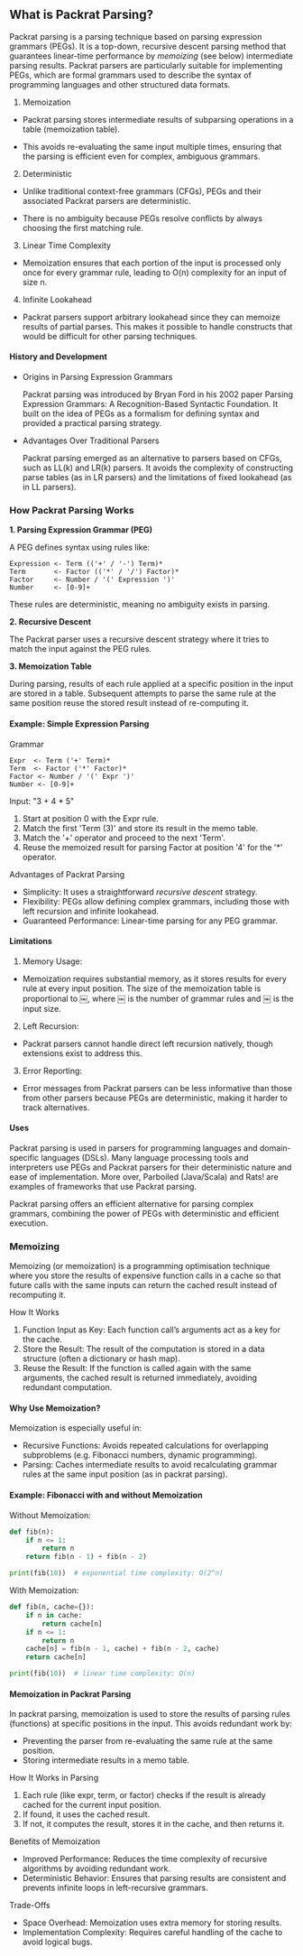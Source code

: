 
## What is Packrat Parsing?

Packrat parsing is a parsing technique based on parsing expression grammars (PEGs).
It is a top-down, recursive descent parsing method that guarantees linear-time performance
by *memoizing* (see below) intermediate parsing results. Packrat parsers are particularly suitable
for implementing PEGs, which are formal grammars used to describe the syntax of programming
languages and other structured data formats.

1. Memoization

- Packrat parsing stores intermediate results of subparsing operations in a table (memoization table).

- This avoids re-evaluating the same input multiple times, ensuring that the parsing is efficient
  even for complex, ambiguous grammars.


2. Deterministic

- Unlike traditional context-free grammars (CFGs), PEGs and their associated Packrat parsers are
  deterministic.

- There is no ambiguity because PEGs resolve conflicts by always choosing the first matching rule.


3. Linear Time Complexity

- Memoization ensures that each portion of the input is processed only once for every grammar rule,
  leading to O(n) complexity for an input of size n.


4. Infinite Lookahead

- Packrat parsers support arbitrary lookahead since they can memoize results of partial parses.
  This makes it possible to handle constructs that would be difficult for other parsing techniques.

#### History and Development

- Origins in Parsing Expression Grammars

  Packrat parsing was introduced by Bryan Ford in his 2002 paper Parsing Expression Grammars:
  A Recognition-Based Syntactic Foundation. It built on the idea of PEGs as a formalism for
  defining syntax and provided a practical parsing strategy.

- Advantages Over Traditional Parsers

  Packrat parsing emerged as an alternative to parsers based on CFGs, such as LL(k) and LR(k)
  parsers. It avoids the complexity of constructing parse tables (as in LR parsers) and the
  limitations of fixed lookahead (as in LL parsers).


### How Packrat Parsing Works

__1. Parsing Expression Grammar (PEG)__

A PEG defines syntax using rules like:

```peg
Expression <- Term (('+' / '-') Term)*
Term       <- Factor (('*' / '/') Factor)*
Factor     <- Number / '(' Expression ')'
Number     <- [0-9]+
```

These rules are deterministic, meaning no ambiguity exists in parsing.


__2. Recursive Descent__

The Packrat parser uses a recursive descent strategy where it tries to match the input against the PEG rules.


__3. Memoization Table__

During parsing, results of each rule applied at a specific position in the input are stored in a table.
Subsequent attempts to parse the same rule at the same position reuse the stored result instead of re-computing it.


#### Example: Simple Expression Parsing

Grammar
```peg
Expr  <- Term ('+' Term)*
Term  <- Factor ('*' Factor)*
Factor <- Number / '(' Expr ')'
Number <- [0-9]+
```

Input: "3 + 4 * 5"
1. Start at position 0 with the Expr rule.
2. Match the first 'Term (3)' and store its result in the memo table.
3. Match the '+' operator and proceed to the next 'Term'.
4. Reuse the memoized result for parsing Factor at position '4' for the '*' operator.

Advantages of Packrat Parsing
- Simplicity: It uses a straightforward *recursive descent* strategy.
- Flexibility: PEGs allow defining complex grammars, including those with left recursion and infinite lookahead.
- Guaranteed Performance: Linear-time parsing for any PEG grammar.


#### Limitations

1. Memory Usage:
- Memoization requires substantial memory, as it stores results for every rule at
  every input position. The size of the memoization table is proportional to
   ￼, where ￼ is the number of grammar rules and ￼ is the input size.

2. Left Recursion:
- Packrat parsers cannot handle direct left recursion natively, though extensions exist to address this.

3. Error Reporting:
- Error messages from Packrat parsers can be less informative than those from other parsers because PEGs are deterministic, making it harder to track alternatives.


#### Uses

Packrat parsing is used in parsers for programming languages and domain-specific languages (DSLs).
Many language processing tools and interpreters use PEGs and Packrat parsers for their deterministic
nature and ease of implementation. More over, Parboiled (Java/Scala) and Rats! are examples of frameworks
that use Packrat parsing.

Packrat parsing offers an efficient alternative for parsing complex grammars, combining the power
of PEGs with deterministic and efficient execution.


### Memoizing

Memoizing (or memoization) is a programming optimisation technique where you store the results of
expensive function calls in a cache so that future calls with the same inputs can return the cached
result instead of recomputing it.

How It Works
1. Function Input as Key: Each function call’s arguments act as a key for the cache.
2. Store the Result: The result of the computation is stored in a data structure (often a dictionary
   or hash map).
3. Reuse the Result: If the function is called again with the same arguments, the cached result is
   returned immediately, avoiding redundant computation.

#### Why Use Memoization?

Memoization is especially useful in:
- Recursive Functions: Avoids repeated calculations for overlapping subproblems (e.g. Fibonacci numbers,
  dynamic programming).
- Parsing: Caches intermediate results to avoid recalculating grammar rules at the same input position
  (as in packrat parsing).


#### Example: Fibonacci with and without Memoization

Without Memoization:

```python
def fib(n):
    if n <= 1:
        return n
    return fib(n - 1) + fib(n - 2)

print(fib(10))  # exponential time complexity: O(2^n)
```

With Memoization:

```python
def fib(n, cache={}):
    if n in cache:
        return cache[n]
    if n <= 1:
        return n
    cache[n] = fib(n - 1, cache) + fib(n - 2, cache)
    return cache[n]

print(fib(10))  # linear time complexity: O(n)
```

#### Memoization in Packrat Parsing

In packrat parsing, memoization is used to store the results of parsing rules (functions)
at specific positions in the input. This avoids redundant work by:
- Preventing the parser from re-evaluating the same rule at the same position.
- Storing intermediate results in a memo table.

How It Works in Parsing
1. Each rule (like expr, term, or factor) checks if the result is already cached for the current input position.
2. If found, it uses the cached result.
3. If not, it computes the result, stores it in the cache, and then returns it.

Benefits of Memoization
- Improved Performance: Reduces the time complexity of recursive algorithms by avoiding redundant work.
- Deterministic Behavior: Ensures that parsing results are consistent and prevents infinite loops in left-recursive grammars.

Trade-Offs
- Space Overhead: Memoization uses extra memory for storing results.
- Implementation Complexity: Requires careful handling of the cache to avoid logical bugs.
